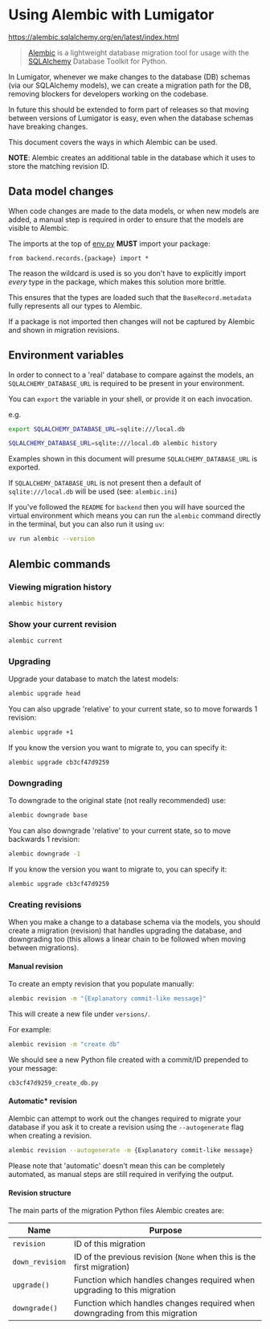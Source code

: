 # Using Alembic with Lumigator

https://alembic.sqlalchemy.org/en/latest/index.html

> [Alembic](https://alembic.sqlalchemy.org/) is a lightweight database migration tool for usage with the
> [SQLAlchemy](https://www.sqlalchemy.org/) Database Toolkit for Python.

In Lumigator, whenever we make changes to the database (DB) schemas (via our SQLAlchemy models),
we can create a migration path for the DB, removing blockers for developers working on the codebase.

In future this should be extended to form part of releases so that moving between versions of Lumigator is easy,
even when the database schemas have breaking changes.

This document covers the ways in which Alembic can be used.

**NOTE**: Alembic creates an additional table in the database which it uses to store the matching revision ID.

## Data model changes

When code changes are made to the data models, or when new models are added, a manual step is
required in order to ensure that the models are visible to Alembic.

The imports at the top of [env.py](env.py) **MUST** import your package:

`from backend.records.{package} import *`

The reason the wildcard is used is so you don't have to explicitly import *every* type in the package,
which makes this solution more brittle.

This ensures that the types are loaded such that the `BaseRecord.metadata` fully represents all our types to Alembic.

If a package is not imported then changes will not be captured by Alembic and shown in migration revisions.

## Environment variables

In order to connect to a 'real' database to compare against the models, an `SQLALCHEMY_DATABASE_URL` is required to be
present in your environment.

You can `export` the variable in your shell, or provide it on each invocation.

e.g.

```bash
export SQLALCHEMY_DATABASE_URL=sqlite:///local.db
```

```bash
SQLALCHEMY_DATABASE_URL=sqlite:///local.db alembic history
```

Examples shown in this document will presume `SQLALCHEMY_DATABASE_URL` is exported.

If `SQLALCHEMY_DATABASE_URL` is not present then a default of `sqlite:///local.db` will be used (see: `alembic.ini`)

If you've followed the `README` for `backend` then you will have sourced the virtual environment which means you can
run the `alembic` command directly in the terminal, but you can also run it using `uv`:

```bash
uv run alembic --version
```

## Alembic commands

### Viewing migration history

```bash
alembic history
```

### Show your current revision

```bash
alembic current
```

### Upgrading

Upgrade your database to match the latest models:

```bash
alembic upgrade head
```

You can also upgrade 'relative' to your current state, so to move forwards 1 revision:

```bash
alembic upgrade +1
```

If you know the version you want to migrate to, you can specify it:

```bash
alembic upgrade cb3cf47d9259
```

### Downgrading

To downgrade to the original state (not really recommended) use:

```bash
alembic downgrade base
```

You can also downgrade 'relative' to your current state, so to move backwards 1 revision:

```bash
alembic downgrade -1
```

If you know the version you want to migrate to, you can specify it:

```bash
alembic upgrade cb3cf47d9259
````

### Creating revisions

When you make a change to a database schema via the models, you should create a migration (revision) that handles
upgrading the database, and downgrading too (this allows a linear chain to be followed when moving between migrations).

#### Manual revision

To create an empty revision that you populate manually:

```bash
alembic revision -m "{Explanatory commit-like message}"
```

This will create a new file under `versions/`.

For example:

```bash
alembic revision -m "create db"
```

We should see a new Python file created with a commit/ID prepended to your message:

`cb3cf47d9259_create_db.py`

#### Automatic* revision

Alembic can attempt to work out the changes required to migrate your database if you ask it to create a revision using
the `--autogenerate` flag when creating a revision.

```bash
alembic revision --autogenerate -m {Explanatory commit-like message}
```

Please note that 'automatic' doesn't mean this can be completely automated, as manual steps are still required in
verifying the output.

#### Revision structure

The main parts of the migration Python files Alembic creates are:

| Name            | Purpose                                                                      |
|-----------------|------------------------------------------------------------------------------|
| `revision`      | ID of this migration                                                         |
| `down_revision` | ID of the previous revision (`None` when this is the first migration)        |
| `upgrade()`     | Function which handles changes required when upgrading to this migration     |
| `downgrade()`   | Function which handles changes required when downgrading from this migration |
